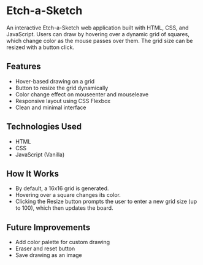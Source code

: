 # Etch-a-Sketch

An interactive Etch-a-Sketch web application built with HTML, CSS, and JavaScript. Users can draw by hovering over a dynamic grid of squares, which change color as the mouse passes over them. The grid size can be resized with a button click.

## Features

- Hover-based drawing on a grid
- Button to resize the grid dynamically
- Color change effect on mouseenter and mouseleave
- Responsive layout using CSS Flexbox
- Clean and minimal interface

## Technologies Used

- HTML
- CSS
- JavaScript (Vanilla)

## How It Works

- By default, a 16x16 grid is generated.
- Hovering over a square changes its color.
- Clicking the Resize button prompts the user to enter a new grid size (up to 100), which then updates the board.

## Future Improvements

- Add color palette for custom drawing
- Eraser and reset button
- Save drawing as an image
